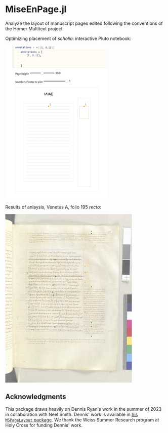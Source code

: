# MiseEnPage.jl

Analyze the layout of manuscript pages edited following the conventions of the Homer Multitext project.

Optimizing placement of *scholia*: interactive Pluto notebook:

![demo gif](./mise-en-page.gif)

Results of anlaysis, Venetus A, folio 195 *recto*:

![page 195 recto](./195r.png)

## Acknowledgments

This package draws heavily on Dennis Ryan's work in the summer of 2023 in collaboration with Neel Smith. Dennis' work is available in [his `MSPageLayout` package](https://github.com/dwryan25/MSPageLayout.jl). We thank the Weiss Summer Research program at Holy Cross for funding Dennis' work.
